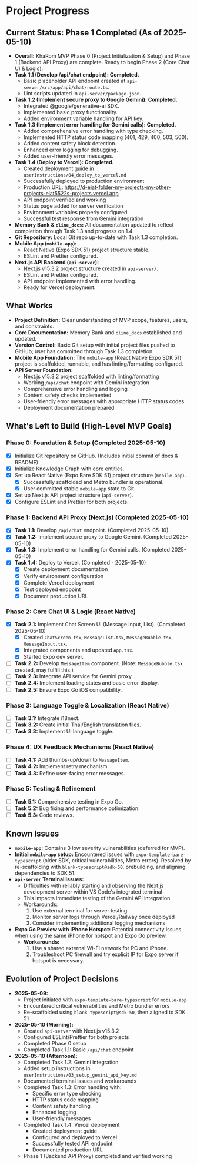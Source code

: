 # Project Progress

## Current Status: Phase 1 Completed (As of 2025-05-10)
- **Overall:** KhaRom MVP Phase 0 (Project Initialization & Setup) and Phase 1 (Backend API Proxy) are complete. Ready to begin Phase 2 (Core Chat UI & Logic).
- **Task 1.1 (Develop /api/chat endpoint): Completed.**
    - Basic placeholder API endpoint created at `api-server/src/app/api/chat/route.ts`.
    - Lint scripts updated in `api-server/package.json`.
- **Task 1.2 (Implement secure proxy to Google Gemini): Completed.**
    - Integrated @google/generative-ai SDK.
    - Implemented basic proxy functionality.
    - Added environment variable handling for API key.
- **Task 1.3 (Implement error handling for Gemini calls): Completed.**
    - Added comprehensive error handling with type checking.
    - Implemented HTTP status code mapping (401, 429, 400, 503, 500).
    - Added content safety block detection.
    - Enhanced error logging for debugging.
    - Added user-friendly error messages.
- **Task 1.4 (Deploy to Vercel): Completed.**
    - Created deployment guide in `userInstructions/04_deploy_to_vercel.md`
    - Successfully deployed to production environment
    - Production URL: https://d-eiat-folder-my-projects-my-other-projects-eiat5522s-projects.vercel.app
    - API endpoint verified and working
    - Status page added for server verification
    - Environment variables properly configured
    - Successful test response from Gemini integration
- **Memory Bank & `cline_docs`:** All documentation updated to reflect completion through Task 1.3 and progress on 1.4.
- **Git Repository:** Local Git repo up-to-date with Task 1.3 completion.
- **Mobile App (`mobile-app`):**
    - React Native (Expo SDK 51) project structure stable.
    - ESLint and Prettier configured.
- **Next.js API Backend (`api-server`):**
    - Next.js v15.3.2 project structure created in `api-server/`.
    - ESLint and Prettier configured.
    - API endpoint implemented with error handling.
    - Ready for Vercel deployment.

## What Works
-   **Project Definition:** Clear understanding of MVP scope, features, users, and constraints.
-   **Core Documentation:** Memory Bank and `cline_docs` established and updated.
-   **Version Control:** Basic Git setup with initial project files pushed to GitHub; user has committed through Task 1.3 completion.
-   **Mobile App Foundation:** The `mobile-app` (React Native Expo SDK 51) project is scaffolded, runnable, and has linting/formatting configured.
-   **API Server Foundation:**
    - Next.js v15.3.2 project scaffolded with linting/formatting
    - Working `/api/chat` endpoint with Gemini integration
    - Comprehensive error handling and logging
    - Content safety checks implemented
    - User-friendly error messages with appropriate HTTP status codes
    - Deployment documentation prepared

## What's Left to Build (High-Level MVP Goals)

### Phase 0: Foundation & Setup (Completed 2025-05-10)
-   [x] Initialize Git repository on GitHub. (Includes initial commit of docs & README)
-   [x] Initialize Knowledge Graph with core entities.
-   [x] Set up React Native (Expo Bare SDK 51) project structure (`mobile-app`).
    -   [x] Successfully scaffolded and Metro bundler is operational.
    -   [x] User committed stable `mobile-app` state to Git.
-   [x] Set up Next.js API project structure (`api-server`).
-   [x] Configure ESLint and Prettier for both projects.

### Phase 1: Backend API Proxy (Next.js) (Completed 2025-05-10)
-   [x] **Task 1.1:** Develop `/api/chat` endpoint. (Completed 2025-05-10)
-   [x] **Task 1.2:** Implement secure proxy to Google Gemini. (Completed 2025-05-10)
-   [x] **Task 1.3:** Implement error handling for Gemini calls. (Completed 2025-05-10)
-   [x] **Task 1.4:** Deploy to Vercel. (Completed - 2025-05-10)
    - [x] Create deployment documentation
    - [x] Verify environment configuration
    - [x] Complete Vercel deployment
    - [x] Test deployed endpoint
    - [x] Document production URL

### Phase 2: Core Chat UI & Logic (React Native)
-   [x] **Task 2.1:** Implement Chat Screen UI (Message Input, List). (Completed 2025-05-10)
    -   [x] Created `ChatScreen.tsx`, `MessageList.tsx`, `MessageBubble.tsx`, `MessageInput.tsx`.
    -   [x] Integrated components and updated `App.tsx`.
    -   [x] Started Expo dev server.
-   [ ] **Task 2.2:** Develop `MessageItem` component. (Note: `MessageBubble.tsx` created, may fulfill this.)
-   [ ] **Task 2.3:** Integrate API service for Gemini proxy.
-   [ ] **Task 2.4:** Implement loading states and basic error display.
-   [ ] **Task 2.5:** Ensure Expo Go iOS compatibility.

### Phase 3: Language Toggle & Localization (React Native)
-   [ ] **Task 3.1:** Integrate i18next.
-   [ ] **Task 3.2:** Create initial Thai/English translation files.
-   [ ] **Task 3.3:** Implement UI language toggle.

### Phase 4: UX Feedback Mechanisms (React Native)
-   [ ] **Task 4.1:** Add thumbs-up/down to `MessageItem`.
-   [ ] **Task 4.2:** Implement retry mechanism.
-   [ ] **Task 4.3:** Refine user-facing error messages.

### Phase 5: Testing & Refinement
-   [ ] **Task 5.1:** Comprehensive testing in Expo Go.
-   [ ] **Task 5.2:** Bug fixing and performance optimization.
-   [ ] **Task 5.3:** Code reviews.

## Known Issues
-   **`mobile-app`:** Contains 3 low severity vulnerabilities (deferred for MVP).
-   **Initial `mobile-app` setup:** Encountered issues with `expo-template-bare-typescript` (older SDK, critical vulnerabilities, Metro errors). Resolved by re-scaffolding with `blank-typescript@sdk-50`, prebuilding, and aligning dependencies to SDK 51.
-   **`api-server` Terminal Issues:** 
    - Difficulties with reliably starting and observing the Next.js development server within VS Code's integrated terminal
    - This impacts immediate testing of the Gemini API integration
    - Workarounds:
      1. Use external terminal for server testing
      2. Monitor server logs through Vercel/Railway once deployed
      3. Consider implementing additional logging mechanisms
-   **Expo Go Preview with iPhone Hotspot:** Potential connectivity issues when using the same iPhone for hotspot and Expo Go preview.
    -   **Workarounds:**
        1.  Use a shared external Wi-Fi network for PC and iPhone.
        2.  Troubleshoot PC firewall and try explicit IP for Expo server if hotspot is necessary.

## Evolution of Project Decisions
-   **2025-05-09:**
    - Project initiated with `expo-template-bare-typescript` for `mobile-app`
    - Encountered critical vulnerabilities and Metro bundler errors
    - Re-scaffolded using `blank-typescript@sdk-50`, then aligned to SDK 51
-   **2025-05-10 (Morning):**
    - Created `api-server` with Next.js v15.3.2
    - Configured ESLint/Prettier for both projects
    - Completed Phase 0 setup
    - Completed Task 1.1: Basic `/api/chat` endpoint
-   **2025-05-10 (Afternoon):**
    - Completed Task 1.2: Gemini integration
    - Added setup instructions in `userInstructions/03_setup_gemini_api_key.md`
    - Documented terminal issues and workarounds
    - Completed Task 1.3: Error handling with:
        - Specific error type checking
        - HTTP status code mapping
        - Content safety handling
        - Enhanced logging
        - User-friendly messages
    - Completed Task 1.4: Vercel deployment
        - Created deployment guide
        - Configured and deployed to Vercel
        - Successfully tested API endpoint
        - Documented production URL
    - Phase 1 (Backend API Proxy) completed and verified working
